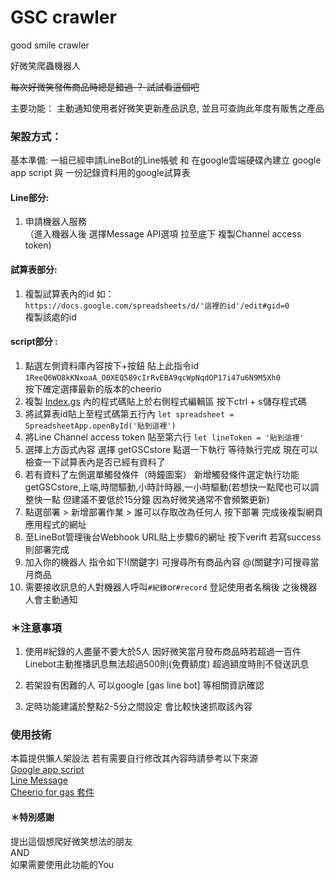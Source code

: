 # GSC crawler

good smile crawler 

好微笑爬蟲機器人

~~每次好微笑發佈商品時總是錯過 ？ 試試看這個吧~~

主要功能： 主動通知使用者好微笑更新產品訊息, 並且可查詢此年度有販售之產品            

### 架設方式：       
基本準備: 一組已經申請LineBot的Line帳號 和 在google雲端硬碟內建立 google app script 與 一份記錄資料用的google試算表      

#### Line部分:
1. 申請機器人服務      
（進入機器人後 選擇Message API選項 拉至底下 複製Channel access token)

#### 試算表部分:      
1. 複製試算表內的id 如：       
`https://docs.google.com/spreadsheets/d/'這裡的id'/edit#gid=0`   
複製該處的id

#### script部分 :      
1. 點選左側資料庫內容按下+按鈕 貼上此指令id
    `1ReeQ6WO8kKNxoaA_O0XEQ589cIrRvEBA9qcWpNqdOP17i47u6N9M5Xh0`     
    按下確定選擇最新的版本的cheerio     
2. 複製 [Index.gs](https://github.com/EndRollModel/GSC_crawler/blob/master/index.gs) 內的程式碼貼上於右側程式編輯區 按下ctrl + s儲存程式碼
3. 將試算表id貼上至程式碼第五行內 `let spreadsheet = SpreadsheetApp.openById('貼到這裡')`         
4. 將Line Channel access token 貼至第六行 `let lineToken = '貼到這裡'`   
5. 選擇上方函式內容 選擇 getGSCstore 點選一下執行 等待執行完成 現在可以檢查一下試算表內是否已經有資料了   
6. 若有資料了左側選單觸發條件（時鐘圖案） 新增觸發條件選定執行功能getGSCstore,上端,時間驅動,小時計時器,一小時驅動(若想快一點爬也可以調整快一點 但建議不要低於15分鐘 因為好微笑通常不會頻繁更新)      
7. 點選部署 > 新增部署作業 > 誰可以存取改為任何人 按下部署 完成後複製網頁應用程式的網址 
8. 至LineBot管理後台Webhook URL貼上步驟6的網址 按下verift 若寫success則部署完成 
9. 加入你的機器人 指令如下!(關鍵字) 可搜尋所有商品內容 @(關鍵字)可搜尋當月商品
10. 需要接收訊息的人對機器人呼叫`#紀錄`or`#record` 登記使用者名稱後 之後機器人會主動通知

### ＊注意事項       
1. 使用#紀錄的人盡量不要大於5人 因好微笑當月發布商品時若超過一百件 Linebot主動推播訊息無法超過500則(免費額度) 超過額度時則不發送訊息

2. 若架設有困難的人 可以google [gas line bot] 等相關資訊確認

3. 定時功能建議於整點2-5分之間設定 會比較快速抓取該內容

### 使用技術
本篇提供懶人架設法 若有需要自行修改其內容時請參考以下來源       
[Google app script](https://developers.google.com/apps-script)      
[Line Message](https://developers.line.biz/en/docs/messaging-api/)      
[Cheerio for gas 套件](https://github.com/tani/cheeriogs)

#### ＊特別感謝
提出這個想爬好微笑想法的朋友            
AND     
如果需要使用此功能的You   

